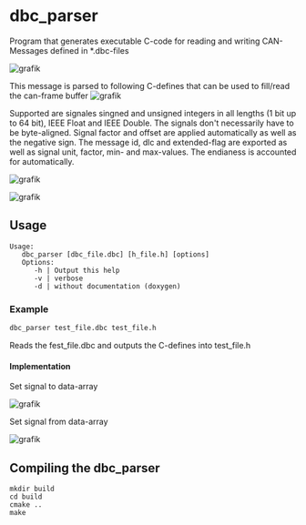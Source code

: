 # dbc_parser
Program that generates executable C-code for reading and writing CAN-Messages defined in *.dbc-files

![grafik](https://user-images.githubusercontent.com/11078162/222678024-8b9fc32b-88bc-4bc1-ae9c-b44775250823.png)

This message is parsed to following C-defines that can be used to fill/read the can-frame buffer
![grafik](https://user-images.githubusercontent.com/11078162/222678549-97e1b76c-7cd6-490b-ad54-7ef0c6977a2a.png)

Supported are signales singned and unsigned integers in all lengths (1 bit up to 64 bit), IEEE Float and IEEE Double. The signals don't necessarily have to be byte-aligned. Signal factor and offset are applied automatically as well as the negative sign. The message id, dlc and extended-flag are exported as well as signal unit, factor, min- and max-values. The endianess is accounted for automatically.

![grafik](https://user-images.githubusercontent.com/11078162/222682695-2125f74d-0085-4c23-94f1-cfe6d6eec963.png)

![grafik](https://user-images.githubusercontent.com/11078162/222682865-6c81ce43-238c-4696-a9a8-6b3040f08400.png)


## Usage
```
Usage:
   dbc_parser [dbc_file.dbc] [h_file.h] [options]
   Options:
      -h | Output this help
      -v | verbose
      -d | without documentation (doxygen)
```
### Example
```bash
dbc_parser test_file.dbc test_file.h
```
Reads the fest_file.dbc and outputs the C-defines into test_file.h

#### Implementation
Set signal to data-array

![grafik](https://user-images.githubusercontent.com/11078162/222683370-8fa1095f-8eed-4c44-bb5f-01f9baadb0d5.png)

Set signal from data-array

![grafik](https://user-images.githubusercontent.com/11078162/222683543-1d78d8f9-83ef-4b4b-bcae-b2e9f5f6f7b1.png)


## Compiling the dbc_parser
```
mkdir build
cd build
cmake ..
make
```
